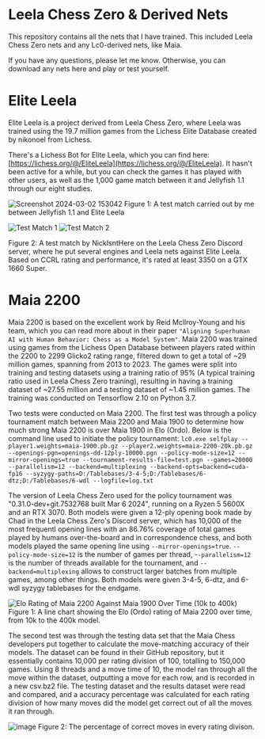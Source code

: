 # Leela Chess Zero & Derived Nets
This repository contains all the nets that I have trained. This included Leela Chess Zero nets and any Lc0-derived nets, like Maia. 

If you have any questions, please let me know. Otherwise, you can download any nets here and play or test yourself.

# Elite Leela
Elite Leela is a project derived from Leela Chess Zero, where Leela was trained using the 19.7 million games from the Lichess Elite Database created by nikonoel from Lichess.

There's a Lichess Bot for Elite Leela, which you can find here: [https://lichess.org/@/EliteLeela](https://lichess.org/@/EliteLeela). It hasn't been active for a while, but you can check the games it has played with other users, as well as the 1,000 game match between it and Jellyfish 1.1 through our eight studies.

![Screenshot 2024-03-02 153042](https://github.com/CallOn84/LeelaNets/assets/55154899/e1f121e5-11dc-4c58-8ceb-6a105e4fbad8)
Figure 1: A test match carried out by me between Jellyfish 1.1 and Elite Leela

![Test Match 1](https://github.com/CallOn84/LeelaNets/assets/55154899/0f37e8ce-7ee7-41e2-94e6-6f9d279fcd7c)
![Test Match 2](https://github.com/CallOn84/LeelaNets/assets/55154899/af5c81e5-2556-4602-994d-262932839256)

Figure 2: A test match by NickIsntHere on the Leela Chess Zero Discord server, where he put several engines and Leela nets against Elite Leela. Based on CCRL rating and performance, it's rated at least 3350 on a GTX 1660 Super.

# Maia 2200
Maia 2200 is based on the excellent work by Reid Mcllroy-Young and his team, which you can read more about in their paper `"Aligning Superhuman AI with Human Behavior: Chess as a Model System"`. Maia 2200 was trained using games from the Lichess Open Database between players rated within the 2200 to 2299 Glicko2 rating range, filtered down to get a total of ~29 million games, spanning from 2013 to 2023. The games were split into training and testing datasets using a training ratio of 95% (A typical training ratio used in Leela Chess Zero training), resulting in having a training dataset of ~27.55 million and a testing dataset of ~1.45 million games. The training was conducted on Tensorflow 2.10 on Python 3.7.

Two tests were conducted on Maia 2200. The first test was through a policy tournament match between Maia 2200 and Maia 1900 to determine how much strong Maia 2200 is over Maia 1900 in Elo (Ordo). Below is the command line used to initiate the policy tournament:
`lc0.exe selfplay --player1.weights=maia-1900.pb.gz --player2.weights=maia-2200-20k.pb.gz --openings-pgn=openings-dd-12ply-10000.pgn --policy-mode-size=12 --mirror-openings=true --tournament-results-file=test.pgn --games=20000 --parallelism=12 --backend=multiplexing --backend-opts=backend=cuda-fp16 --syzygy-paths=D:/Tablebases/3-4-5;D:/Tablebases/6-dtz;D:/Tablebases/6-wdl --logfile=log.txt`

The version of Leela Chess Zero used for the policy tournament was "0.31.0-dev+git.7532768 built Mar 6 2024", running on a Ryzen 5 5600X and an RTX 3070. Both models were given a 12-ply opening book made by Chad in the Leela Chess Zero's Discord server, which has 10,000 of the most frequentl opening lines with an 86.76% coverage of total games played by humans over-the-board and in correspondence chess, and both models played the same opening line using `--mirror-openings=true`. `--policy-mode-size=12` is the number of games per thread, -`-parallelism=12` is the number of threads available for the tournament, and `--backend=multiplexing` allows to construct larger batches from multiple games, among other things. Both models were given 3-4-5, 6-dtz, and 6-wdl syzygy tablebases for the endgame.

![Elo Rating of Maia 2200 Against Maia 1900 Over Time (10k to 400k)](https://github.com/CallOn84/LeelaNets/assets/55154899/1eb455b0-c6e5-4356-842b-7c5179b8a210)
Figure 1: A line chart showing the Elo (Ordo) rating of Maia 2200 over time, from 10k to the 400k model.

The second test was through the testing data set that the Maia Chess developers put together to calculate the move-matching accuracy of their models. The dataset can be found in their GitHub repository, but it essentially contains 10,000 per rating division of 100, totalling to 150,000 games. Using 8 threads and a move time of 10, the model ran through all the move within the dataset, outputting a move for each row, and is recorded in a new csv.bz2 file. The testing dataset and the results dataset were read and compared, and a accuracy percentage was calculated for each rating division of how many moves did the model get correct out of all the moves it ran through.

![image](https://github.com/CallOn84/LeelaNets/assets/55154899/41c240b2-9cfe-4f9f-b47e-e5580b5bbb8f)
Figure 2: The percentage of correct moves in every rating divison.
